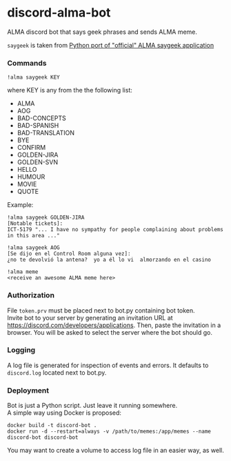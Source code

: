 # discord-alma-bot
ALMA discord bot that says geek phrases and sends ALMA meme.

`saygeek` is taken from [Python port of "official" ALMA saygeek application](https://github.com/bandaangosta/saygeek)

### Commands

    !alma saygeek KEY

where KEY is any from the the following list:

  * ALMA
  * AOG
  * BAD-CONCEPTS
  * BAD-SPANISH
  * BAD-TRANSLATION
  * BYE
  * CONFIRM
  * GOLDEN-JIRA
  * GOLDEN-SVN
  * HELLO
  * HUMOUR
  * MOVIE
  * QUOTE

Example:   

    !alma saygeek GOLDEN-JIRA
    [Notable tickets]:
    ICT-5179 "... I have no sympathy for people complaining about problems in this area ..."

    !alma saygeek AOG    
    [Se dijo en el Control Room alguna vez]:
    ¿no te devolvió la antena?  yo a él lo vi  almorzando en el casino
    
    !alma meme
    <receive an awesome ALMA meme here>
    
### Authorization

File `token.prv` must be placed next to bot.py containing bot token.   
Invite bot to your server by generating an invitation URL at https://discord.com/developers/applications. Then, paste the invitation in a browser. 
You will be asked to select the server where the bot should go.

### Logging

A log file is generated for inspection of events and errors. It defaults to `discord.log` located next to bot.py.

### Deployment
Bot is just a Python script. Just leave it running somewhere.   
A simple way using Docker is proposed:   

    docker build -t discord-bot .
    docker run -d --restart=always -v /path/to/memes:/app/memes --name discord-bot discord-bot

You may want to create a volume to access log file in an easier way, as well.
